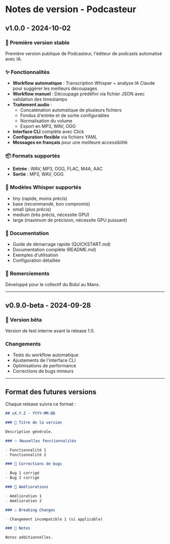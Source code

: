 # Notes de version - Podcasteur

## v1.0.0 - 2024-10-02

### 🎉 Première version stable

Première version publique de Podcasteur, l'éditeur de podcasts automatisé avec IA.

### ✨ Fonctionnalités

- **Workflow automatique** : Transcription Whisper + analyse IA Claude pour suggérer les meilleurs découpages
- **Workflow manuel** : Découpage prédéfini via fichier JSON avec validation des timestamps
- **Traitement audio** :
  - Concaténation automatique de plusieurs fichiers
  - Fondus d'entrée et de sortie configurables
  - Normalisation du volume
  - Export en MP3, WAV, OGG
- **Interface CLI** complète avec Click
- **Configuration flexible** via fichiers YAML
- **Messages en français** pour une meilleure accessibilité

### 📦 Formats supportés

- **Entrée** : WAV, MP3, OGG, FLAC, M4A, AAC
- **Sortie** : MP3, WAV, OGG

### 🔧 Modèles Whisper supportés

- tiny (rapide, moins précis)
- base (recommandé, bon compromis)
- small (plus précis)
- medium (très précis, nécessite GPU)
- large (maximum de précision, nécessite GPU puissant)

### 📖 Documentation

- Guide de démarrage rapide (QUICKSTART.md)
- Documentation complète (README.md)
- Exemples d'utilisation
- Configuration détaillée

### 🙏 Remerciements

Développé pour le collectif du Bidul au Mans.

---

## v0.9.0-beta - 2024-09-28

### 🧪 Version bêta

Version de test interne avant la release 1.0.

### Changements

- Tests du workflow automatique
- Ajustements de l'interface CLI
- Optimisations de performance
- Corrections de bugs mineurs

---

## Format des futures versions

Chaque release suivra ce format :

```markdown
## vX.Y.Z - YYYY-MM-DD

### 🎉 Titre de la version

Description générale.

### ✨ Nouvelles fonctionnalités

- Fonctionnalité 1
- Fonctionnalité 2

### 🐛 Corrections de bugs

- Bug 1 corrigé
- Bug 2 corrigé

### 🔧 Améliorations

- Amélioration 1
- Amélioration 2

### ⚠️ Breaking Changes

- Changement incompatible 1 (si applicable)

### 📝 Notes

Notes additionnelles.
```